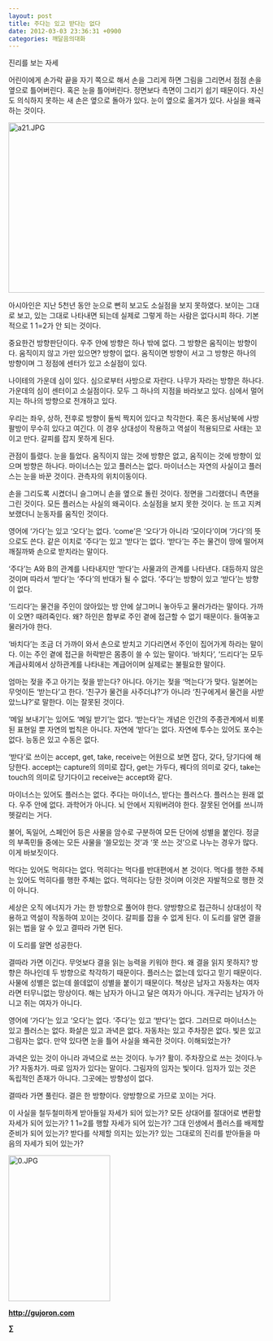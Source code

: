 ```yaml
---
layout: post
title: 주다는 있고 받다는 없다
date: 2012-03-03 23:36:31 +0900
categories: 깨달음의대화
---
```

진리를 보는 자세

  
어린이에게 손가락 끝을 자기 쪽으로 해서 손을 그리게 하면 그림을 그리면서 점점 손을 옆으로 틀어버린다. 혹은 눈을 틀어버린다. 정면보다 측면이 그리기 쉽기 때문이다. 자신도 의식하지 못하는 새 손은 옆으로 돌아가 있다. 눈이 옆으로 옮겨가 있다. 사실을 왜곡하는 것이다. 



 <img alt="a21.JPG" src="assets/attach/images/198/869/242/a21.JPG" width="796" height="335" />



아시아인은 지난 5천년 동안 눈으로 뻔히 보고도 소실점을 보지 못하였다. 보이는 그대로 보고, 있는 그대로 나타내면 되는데 실제로 그렇게 하는 사람은 없다시피 하다. 기본적으로 1 1=2가 안 되는 것이다. 

중요한건 방향판단이다. 우주 안에 방향은 하나 밖에 없다. 그 방향은 움직이는 방향이다. 움직이지 않고 가만 있으면? 방향이 없다. 움직이면 방향이 서고 그 방향은 하나의 방향이며 그 정점에 센터가 있고 소실점이 있다. 

나이테의 가운데 심이 있다. 심으로부터 사방으로 자란다. 나무가 자라는 방향은 하나다. 가운데의 심이 센터이고 소실점이다. 모두 그 하나의 지점을 바라보고 있다. 심에서 멀어지는 하나의 방향으로 전개하고 있다. 

우리는 좌우, 상하, 전후로 방향이 둘씩 짝지어 있다고 착각한다. 혹은 동서남북에 사방팔방이 무수히 있다고 여긴다. 이 경우 상대성이 작용하고 역설이 적용되므로 사태는 꼬이고 만다. 갈피를 잡지 못하게 된다. 

관점이 틀렸다. 눈을 틀었다. 움직이지 않는 것에 방향은 없고, 움직이는 것에 방향이 있으며 방향은 하나다. 마이너스는 있고 플러스는 없다. 마이너스는 자연의 사실이고 플러스는 눈을 바꾼 것이다. 관측자의 위치이동이다. 

손을 그리도록 시켰더니 슬그머니 손을 옆으로 돌린 것이다. 정면을 그리랬더니 측면을 그린 것이다. 모든 플러스는 사실의 왜곡이다. 소실점을 보지 못한 것이다. 눈 뜨고 지켜보랬더니 눈동자를 움직인 것이다. 

영어에 ‘가다’는 있고 ‘오다’는 없다. ‘come’은 ‘오다’가 아니라 ‘모이다’이며 ‘가다’의 뜻으로도 쓴다. 같은 이치로 ‘주다’는 있고 ‘받다’는 없다. ‘받다’는 주는 물건이 땅에 떨어져 깨질까봐 손으로 받치라는 말이다. 

‘주다’는 A와 B의 관계를 나타내지만 ‘받다’는 사물과의 관계를 나타낸다. 대등하지 않은 것이며 따라서 ‘받다’는 ‘주다’의 반대가 될 수 없다. ‘주다’는 방향이 있고 ‘받다’는 방향이 없다. 

‘드리다’는 물건을 주인이 앉아있는 방 안에 살그머니 놓아두고 물러가라는 말이다. 가까이 오면? 때려죽인다. 왜? 하인은 함부로 주인 곁에 접근할 수 없기 때문이다. 들여놓고 물러가야 한다. 

‘바치다’는 조금 더 가까이 와서 손으로 받치고 기다리면서 주인이 집어가게 하라는 말이다. 이는 주인 곁에 접근을 허락받은 몸종이 쓸 수 있는 말이다. ‘바치다’, ‘드리다’는 모두 계급사회에서 상하관계를 나타내는 계급어이며 실제로는 불필요한 말이다. 

엄마는 젖을 주고 아기는 젖을 받는다? 아니다. 아기는 젖을 ‘먹는다’가 맞다. 일본어는 무엇이든 ‘받는다’고 한다. ‘친구가 물건을 사주더냐?’가 아니라 ‘친구에게서 물건을 사받았느냐?’로 말한다. 이는 잘못된 것이다. 

‘메일 보내기’는 있어도 ‘메일 받기’는 없다. ‘받는다’는 개념은 인간의 주종관계에서 비롯된 표현일 뿐 자연의 법칙은 아니다. 자연에 ‘받다’는 없다. 자연에 투수는 있어도 포수는 없다. 능동은 있고 수동은 없다. 

‘받다’로 쓰이는 accept, get, take, receive는 어원으로 보면 잡다, 갖다, 당기다에 해당한다. accept는 capture의 의미로 잡다, get는 가두다, 꿰다의 의미로 갖다, take는 touch의 의미로 당기다이고 receive는 accept와 같다. 

마이너스는 있어도 플러스는 없다. 주다는 마이너스, 받다는 플러스다. 플러스는 원래 없다. 우주 안에 없다. 과학어가 아니다. 뇌 안에서 지워버려야 한다. 잘못된 언어를 쓰니까 헷갈리는 거다. 

불어, 독일어, 스페인어 등은 사물을 암수로 구분하여 모든 단어에 성별을 붙인다. 정글의 부족민들 중에는 모든 사물을 ‘쓸모있는 것’과 ‘못 쓰는 것’으로 나누는 경우가 많다. 이게 바보짓이다. 

먹다는 있어도 먹히다는 없다. 먹히다는 먹다를 반대편에서 본 것이다. 먹다를 행한 주체는 있어도 먹히다를 행한 주체는 없다. 먹히다는 당한 것이며 이것은 자발적으로 행한 것이 아니다. 

세상은 오직 에너지가 가는 한 방향으로 풀어야 한다. 양방향으로 접근하니 상대성이 작용하고 역설이 작동하여 꼬이는 것이다. 갈피를 잡을 수 없게 된다. 이 도리를 알면 결을 읽는 법을 알 수 있고 결따라 가면 된다. 

이 도리를 알면 성공한다. 

결따라 가면 이긴다. 무엇보다 결을 읽는 능력을 키워야 한다. 왜 결을 읽지 못하지? 방향은 하나인데 두 방향으로 착각하기 때문이다. 플러스는 없는데 있다고 믿기 때문이다. 사물에 성별은 없는데 쓸데없이 성별을 붙이기 때문이다. 책상은 남자고 자동차는 여자라면 터무니없는 망상이다. 해는 남자가 아니고 달은 여자가 아니다. 개구리는 남자가 아니고 쥐는 여자가 아니다. 



영어에 ‘가다’는 있고 ‘오다’는 없다. ‘주다’는 있고 ‘받다’는 없다. 그러므로 마이너스는 있고 플러스는 없다. 화살은 있고 과녁은 없다. 자동차는 있고 주차장은 없다. 빛은 있고 그림자는 없다. 만약 있다면 눈을 틀어 사실을 왜곡한 것이다. 이해되었는가?



과녁은 있는 것이 아니라 과녁으로 쓰는 것이다. 누가? 활이. 주차장으로 쓰는 것이다.누가? 자동차가. 따로 임자가 있다는 말이다. 그림자의 임자는 빛이다. 임자가 있는 것은 독립적인 존재가 아니다. 그곳에는 방향성이 없다.



결따라 가면 풀린다. 결은 한 방향이다. 양방향으로 가므로 꼬이는 거다.



이 사실을 철두철미하게 받아들일 자세가 되어 있는가? 모든 상대어를 절대어로 변환할 자세가 되어 있는가? 1 1=2를 행할 자세가 되어 있는가? 그대 인생에서 플러스를 배제할 준비가 되어 있는가? 받다를 삭제할 의지는 있는가? 있는 그대로의 진리를 받아들을 마음의 자세가 되어 있는가? 









<a href="?mid=book_minus&act=dispBoardWrite" target="_self"><img alt="0.JPG" src="assets/attach/images/198/668/222/0.JPG" width="200" height="287" /> </a>


  






**http://gujoron.com**  


**∑**

